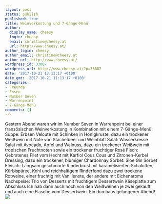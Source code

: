 ```yaml
---
layout: post
status: publish
published: true
title: Weinverkostung und 7-Gänge-Menü
author:
  display_name: cheesy
  login: cheesy
  email: christine@cheesy.at
  url: http://www.cheesy.at/
author_login: cheesy
author_email: christine@cheesy.at
author_url: http://www.cheesy.at/
wordpress_id: 33887
wordpress_url: http://www.cheesy.at/?p=33887
date: '2017-10-21 13:13:17 +0100'
date_gmt: '2017-10-21 11:13:17 +0100'
categories:
- Freunde
- Essen
- Number Seven
- Warrenpoint
- 7-Gänge-Menü
comments: []
---
```

Gestern Abend waren wir im Number Seven in Warrenpoint bei einer französischen Weinverkostung in Kombination mit einem 7-Gänge-Menü:
Suppe: Erbsen Veloute mit Schinken in Honigkruste, dazu ein trockener Weißwein mit Note von Stachelbeer und Weinblatt
Salat: Wasserkresse Salat mit Avocado, Apfel und Walnuss, dazu ein trockener Weißwein mit tropischen Fruchtnoten sowie ein trockener fruchtiger Rosé
Fisch: Gebratenes Filet vom Hecht mit Karfiol Cous Cous und Zitronen-Kerbel Dressing, dazu ein trockener, blumiger Chardonnay
Sorbet: Sloe Gin Sorbet
Fleisch: Langsam geschmorte Rinderbrust mit karamelisierten Schalotten, Kürbispüree, Kohl und reichhaltigem Rinderfond dazu zwei trockene Rotweine, einer fruchtig mit Vanillenote, der andere mit Eichenaroma
Nachspeise: Trio von Desserts mit fruchtigem Dessertwein
Käseplatte zum Abschluss
Ich hab dann auch noch von den Weißweinen je zwei gekauft und auch eine Flasche vom Dessertwein.
Ein durchaus gelungener Abend!
[![](http://www.cheesy.at/wp-content/uploads/IMG_20171020_201427.jpg)](http://www.cheesy.at/fotos/events/weinverkostung-und-7-gange-menu/)
